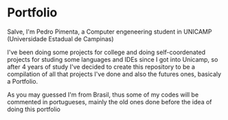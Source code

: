 # Portfolio
Salve, I'm Pedro Pimenta, a Computer engeneering student in UNICAMP (Universidade Estadual de Campinas)  

I've been doing some projects for college and doing self-coordenated projects for studing some languages and IDEs since I got into Unicamp, so after 4 years of study I've decided to create this repository to be a compilation of all that projects I've done and also the futures ones, basicaly a Portfolio.

As you may guessed I'm from Brasil, thus some of my codes will be commented in portugueses, mainly the old ones done before the idea of doing this portfolio 

